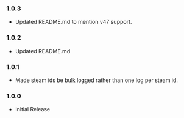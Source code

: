 ### 1.0.3

- Updated README.md to mention v47 support.

### 1.0.2

- Updated README.md

### 1.0.1

- Made steam ids be bulk logged rather than one log per steam id.

### 1.0.0

- Initial Release
